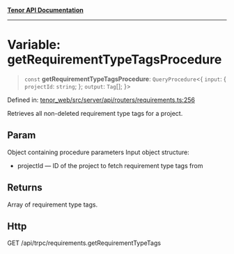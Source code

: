 [**Tenor API Documentation**](../../README.md)

***

# Variable: getRequirementTypeTagsProcedure

> `const` **getRequirementTypeTagsProcedure**: `QueryProcedure`\<\{ `input`: \{ `projectId`: `string`; \}; `output`: `Tag`[]; \}\>

Defined in: [tenor\_web/src/server/api/routers/requirements.ts:256](https://github.com/Apantli/Tenor/blob/b33873959b5093fc3e3d66ac4f230a78a6395bbd/tenor_web/src/server/api/routers/requirements.ts#L256)

Retrieves all non-deleted requirement type tags for a project.

## Param

Object containing procedure parameters
Input object structure:
- projectId — ID of the project to fetch requirement type tags from

## Returns

Array of requirement type tags.

## Http

GET /api/trpc/requirements.getRequirementTypeTags
